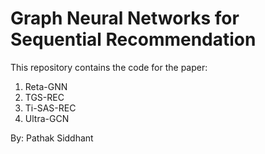 # Graph Neural Networks for Sequential Recommendation

This repository contains the code for the paper:
1. Reta-GNN
2. TGS-REC
3. Ti-SAS-REC
4. Ultra-GCN

By: Pathak Siddhant